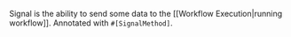 Signal is the ability to send some data to the [[Workflow Execution|running workflow]].
Annotated with `#[SignalMethod]`.